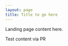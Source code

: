 ```yaml
---
layout: page
title: Title to go here
---
```


Landing page content here.

Test content via PR
